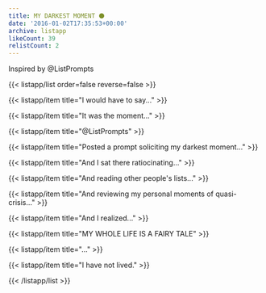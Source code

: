 ```yaml
---
title: MY DARKEST MOMENT ⚫️
date: '2016-01-02T17:35:53+00:00'
archive: listapp
likeCount: 39
relistCount: 2
---
```


Inspired by @ListPrompts

{{< listapp/list order=false reverse=false >}}

   {{< listapp/item title="I would have to say..." >}}

   {{< listapp/item title="It was the moment..." >}}

   {{< listapp/item title="@ListPrompts" >}}

   {{< listapp/item title="Posted a prompt soliciting my darkest moment..." >}}

   {{< listapp/item title="And I sat there ratiocinating..." >}}

   {{< listapp/item title="And reading other people's lists..." >}}

   {{< listapp/item title="And reviewing my personal moments of quasi-crisis..." >}}

   {{< listapp/item title="And I realized..." >}}

   {{< listapp/item title="MY WHOLE LIFE IS A FAIRY TALE" >}}

   {{< listapp/item title="..." >}}

   {{< listapp/item title="I have not lived." >}}

{{< /listapp/list >}}
